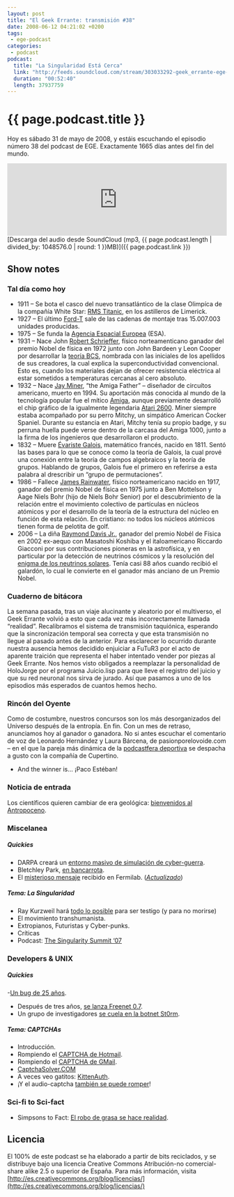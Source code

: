 ```yaml
---
layout: post
title: "El Geek Errante: transmisión #38"
date: 2008-06-12 04:21:02 +0200
tags:
 - ege-podcast
categories:
 - podcast
podcast:
  title: "La Singularidad Está Cerca"
  link: "http://feeds.soundcloud.com/stream/303033292-geek_errante-ege-podcast-ep38.mp3"
  duration: "00:52:40"
  length: 37937759
---
```


# {{ page.podcast.title }}
Hoy es sábado 31 de mayo de 2008, y estáis escuchando el episodio número 38 del podcast de EGE. Exactamente 1665 días antes del fin del mundo.

<iframe width="100%" height="166" scrolling="no" frameborder="no" src="https://w.soundcloud.com/player/?url=https%3A//api.soundcloud.com/tracks/303033292&amp;color=ff5500&amp;auto_play=false&amp;hide_related=false&amp;show_comments=true&amp;show_user=true&amp;show_reposts=false"></iframe>
[Descarga del audio desde SoundCloud (mp3, {{ page.podcast.length | divided_by: 1048576.0 | round: 1 }}MB)]({{ page.podcast.link }})

## Show notes

### Tal día como hoy
- 1911 – Se bota el casco del nuevo transatlántico de la clase Olimpíca de la compañía White Star: [RMS Titanic](https://en.wikipedia.org/wiki/RMS_Titanic), en los astilleros de Limerick.
- 1927 – El último [Ford-T](https://en.wikipedia.org/wiki/Ford_Model_T) sale de las cadenas de montaje tras 15.007.003 unidades producidas.
- 1975 – Se funda la [Agencia Espacial Europea](http://www.esa.int/ESA) (ESA).
- 1931 – Nace John [Robert Schrieffer](http://www.nobelprize.org/nobel_prizes/physics/laureates/1972/schrieffer-bio.html), físico norteamenticano ganador del premio Nobel de física en 1972 junto con John Bardeen y Leon Cooper por desarrollar la [teoría BCS](https://en.wikipedia.org/wiki/BCS_theory), nombrada con las iniciales de los apellidos de sus creadores, la cual explica la superconductividad convencional. Esto es, cuando los materiales dejan de ofrecer resistencia eléctrica al estar sometidos a temperaturas cercanas al cero absoluto.
- 1932 – Nace [Jay Miner](https://en.wikipedia.org/wiki/Jay_Miner), “the Amiga Father” – diseñador de circuítos americano, muerto en 1994. Su aportación más conocida al mundo de la tecnología popular fue el mítico [Amiga](https://en.wikipedia.org/wiki/Amiga), aunque previamente desarrolló el chip gráfico de la igualmente legendaria [Atari 2600](https://en.wikipedia.org/wiki/Atari_2600). Miner siempre estaba acompañado por su perro Mitchy, un simpático American Cocker Spaniel. Durante su estancia en Atari, Mitchy tenía su propio badge, y su perruna huella puede verse dentro de la carcasa del Amiga 1000, junto a la firma de los ingenieros que desarrollaron el producto.
- 1832 – Muere [Évariste Galois](https://en.wikipedia.org/wiki/%C3%89variste_Galois), matemático francés, nacido en 1811. Sentó las bases para lo que se conoce como la teoría de Galois, la cual prové una conexión entre la teoría de campos algebraicos y la teoría de grupos. Hablando de grupos, Galois fue el primero en referirse a esta palabra al drescribir un “grupo de permutaciones”.
- 1986 – Fallece [James Rainwater](http://www.nobelprize.org/nobel_prizes/physics/laureates/1975/rainwater-bio.html), físico norteamericano nacido en 1917, ganador del premio Nobel de física en 1975 junto a Ben Mottelson y Aage Niels Bohr (hijo de Niels Bohr Senior) por el descubrimiento de la relación entre el movimiento colectivo de partículas en núcleos atómicos y por el desarrollo de la teoría de la estructura del núcleo en función de esta relación. En cristiano: no todos los núcleos atómicos tienen forma de pelotita de golf.
- 2006 – La diña [Raymond Davis Jr.](http://www.nobelprize.org/nobel_prizes/physics/laureates/2002/davis-bio.html), ganador del premio Nobél de Física en 2002 ex-aequo con Masatoshi Koshiba y el italoamericano Riccardo Giacconi por sus contribuciones pioneras en la astrofísica, y en particular por la detección de neutrinos cósmicos y la resolución del [enigma de los neutrinos solares](https://en.wikipedia.org/wiki/Solar_neutrino_problem). Tenía casi 88 años cuando recibió el galardón, lo cual le convierte en el ganador más anciano de un Premio Nobel.

### Cuaderno de bitácora
La semana pasada, tras un viaje alucinante y aleatorio por el multiverso, el Geek Errante volvió a esto que cada vez más incorrectamente llamada “realidad”. Recalibramos el sistema de transmisión taquiónica, esperando que la sincronización temporal sea correcta y que esta transmisión no llegue al pasado antes de la anterior. Para esclarecer lo ocurrido durante nuestra ausencia hemos decidido enjuiciar a FuTuR3 por el acto de aparente traición que representa el haber intentado vender por piezas al Geek Errante. Nos hemos visto obligados a reemplazar la personalidad de HoloJorge por el programa Juicio.lisp para que lleve el registro del juicio y que su red neuronal nos sirva de jurado. Así que pasamos a uno de los episodios más esperados de cuantos hemos hecho.

### Rincón del Oyente
Como de costumbre, nuestros concursos son los más desorganizados del Universo después de la entropía. En fin. Con un mes de retraso, anunciamos hoy al ganador o ganadora. No si antes escuchar el comentario de voz de Leonardo Hernández y Laura Bárcena, de pasionporelovoide.com – en el que la pareja más dinámica de la [podcastfera deportiva](http://pasionporelovoide.com/podcast/) se despacha a gusto con la compañía de Cupertino.
- And the winner is… ¡Paco Estéban!

### Noticia de entrada
Los científicos quieren cambiar de era geológica: [bienvenidos al Antropoceno](http://dotearth.blogs.nytimes.com/2008/01/28/earth-is-us/).

### Miscelanea

##### Quickies
- DARPA creará un [entorno masivo de simulación de cyber-guerra](http://www.theregister.co.uk/2008/05/07/darpa_cyber_range_rfp/).
- Bletchley Park, [en bancarrota](http://www.theregister.co.uk/2008/05/30/bletchley_park/).
- El [misterioso mensaje](https://it.slashdot.org/story/08/05/16/146252/fermilab-calls-for-code-crackers) recibido en Fermilab. ([*Actualizado*](https://it.slashdot.org/story/08/05/20/0114211/breaking-the-fermilab-code))

##### Tema: La Singularidad
- Ray Kurzweil hará [todo lo posible](https://www.wired.com/2008/03/ff-kurzweil/) para ser testigo (y para no morirse)
- El movimiento transhumanista.
- Extropianos, Futuristas y Cyber-punks.
- Críticas
- Podcast: [The Singularity Summit ‘07](https://en.wikipedia.org/wiki/Singularity_Summit#2007)

### Developers & UNIX

##### Quickies
-[Un bug de 25 años](http://www.osnews.com/story/19731/The-25-Year-Old-UNIX-Bug).
- Después de tres años, [se lanza Freenet 0.7](https://yro.slashdot.org/story/08/05/08/1951206/After-3-Years-Freenet-07-Released).
- Un grupo de investigadores [se cuela en la botnet St0rm](https://it.slashdot.org/story/08/04/24/1426249/researchers-infiltrate-and-pollute-storm-botnet).

##### Tema: CAPTCHAs
- Introducción.
- Rompiendo el [CAPTCHA de Hotmail](http://arstechnica.com/security/2008/04/gone-in-60-seconds-spambot-cracks-livehotmail-captcha/).
- Rompiendo el [CAPTCHA de GMail](http://web.archive.org/web/20100225114910/http://securitylabs.websense.com/content/Blogs/2919.aspx).
- [CaptchaSolver.COM](http://web.archive.org/web/20100217152744/http://www.captchasolver.com/)
- A veces veo gatitos: [KittenAuth](https://thepcspy.com/read/the_cutest_humantest_kittenauth/).
- ¡Y el audio-captcha [también se puede romper](http://web.archive.org/web/20100213054416/http://blog.wintercore.com/?p=11#more-11)!

### Sci-fi to Sci-fact
- Simpsons to Fact: [El robo de grasa se hace realidad](http://www.nytimes.com/2008/05/30/us/30grease.html).

## Licencia
El 100% de este podcast se ha elaborado a partir de bits reciclados, y se distribuye bajo una licencia Creative Commons Atribución-no comercial-share alike 2.5 o superior de España. Para más información, visita [http://es.creativecommons.org/blog/licencias/](http://es.creativecommons.org/blog/licencias/)

